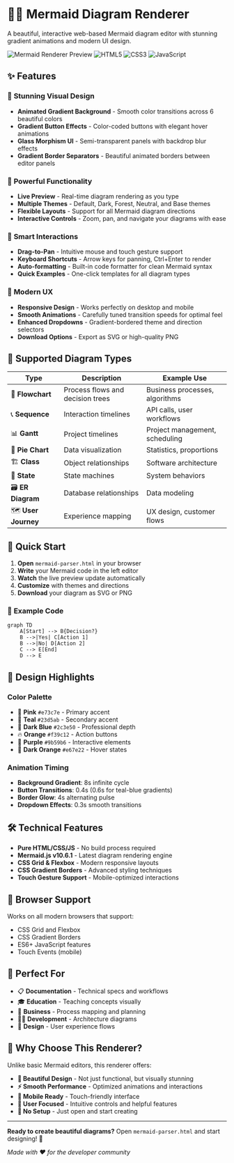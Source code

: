 # 🧜‍♀️ Mermaid Diagram Renderer

A beautiful, interactive web-based Mermaid diagram editor with stunning gradient animations and modern UI design.

![Mermaid Renderer Preview](https://img.shields.io/badge/Status-Ready-brightgreen) ![HTML5](https://img.shields.io/badge/HTML5-E34F26?logo=html5&logoColor=white) ![CSS3](https://img.shields.io/badge/CSS3-1572B6?logo=css3&logoColor=white) ![JavaScript](https://img.shields.io/badge/JavaScript-F7DF1E?logo=javascript&logoColor=black)

## ✨ Features

### 🎨 **Stunning Visual Design**
- **Animated Gradient Background** - Smooth color transitions across 6 beautiful colors
- **Gradient Button Effects** - Color-coded buttons with elegant hover animations
- **Glass Morphism UI** - Semi-transparent panels with backdrop blur effects
- **Gradient Border Separators** - Beautiful animated borders between editor panels

### 🚀 **Powerful Functionality**
- **Live Preview** - Real-time diagram rendering as you type
- **Multiple Themes** - Default, Dark, Forest, Neutral, and Base themes
- **Flexible Layouts** - Support for all Mermaid diagram directions
- **Interactive Controls** - Zoom, pan, and navigate your diagrams with ease

### 🎯 **Smart Interactions**
- **Drag-to-Pan** - Intuitive mouse and touch gesture support
- **Keyboard Shortcuts** - Arrow keys for panning, Ctrl+Enter to render
- **Auto-formatting** - Built-in code formatter for clean Mermaid syntax
- **Quick Examples** - One-click templates for all diagram types

### 📱 **Modern UX**
- **Responsive Design** - Works perfectly on desktop and mobile
- **Smooth Animations** - Carefully tuned transition speeds for optimal feel
- **Enhanced Dropdowns** - Gradient-bordered theme and direction selectors
- **Download Options** - Export as SVG or high-quality PNG

## 🎪 **Supported Diagram Types**

| Type | Description | Example Use |
|------|-------------|-------------|
| 🔄 **Flowchart** | Process flows and decision trees | Business processes, algorithms |
| 📞 **Sequence** | Interaction timelines | API calls, user workflows |
| 📊 **Gantt** | Project timelines | Project management, scheduling |
| 🥧 **Pie Chart** | Data visualization | Statistics, proportions |
| 🏗️ **Class** | Object relationships | Software architecture |
| 🔀 **State** | State machines | System behaviors |
| 🗃️ **ER Diagram** | Database relationships | Data modeling |
| 🗺️ **User Journey** | Experience mapping | UX design, customer flows |

## 🚀 **Quick Start**

1. **Open** `mermaid-parser.html` in your browser
2. **Write** your Mermaid code in the left editor
3. **Watch** the live preview update automatically
4. **Customize** with themes and directions
5. **Download** your diagram as SVG or PNG

### 📝 **Example Code**
```mermaid
graph TD
    A[Start] --> B{Decision?}
    B -->|Yes| C[Action 1]
    B -->|No| D[Action 2]
    C --> E[End]
    D --> E
```

## 🎨 **Design Highlights**

### **Color Palette**
- 🌸 **Pink** `#e73c7e` - Primary accent
- 🌊 **Teal** `#23d5ab` - Secondary accent  
- 🌙 **Dark Blue** `#2c3e50` - Professional depth
- 🔥 **Orange** `#f39c12` - Action buttons
- 💜 **Purple** `#9b59b6` - Interactive elements
- 🧡 **Dark Orange** `#e67e22` - Hover states

### **Animation Timing**
- **Background Gradient**: 8s infinite cycle
- **Button Transitions**: 0.4s (0.6s for teal-blue gradients)
- **Border Glow**: 4s alternating pulse
- **Dropdown Effects**: 0.3s smooth transitions

## 🛠️ **Technical Features**

- **Pure HTML/CSS/JS** - No build process required
- **Mermaid.js v10.6.1** - Latest diagram rendering engine
- **CSS Grid & Flexbox** - Modern responsive layouts
- **CSS Gradient Borders** - Advanced styling techniques
- **Touch Gesture Support** - Mobile-optimized interactions

## 📱 **Browser Support**

Works on all modern browsers that support:
- CSS Grid and Flexbox
- CSS Gradient Borders
- ES6+ JavaScript features
- Touch Events (mobile)

## 🎯 **Perfect For**

- 📋 **Documentation** - Technical specs and workflows
- 🎓 **Education** - Teaching concepts visually
- 💼 **Business** - Process mapping and planning
- 👨‍💻 **Development** - Architecture diagrams
- 🎨 **Design** - User experience flows

## 🌟 **Why Choose This Renderer?**

Unlike basic Mermaid editors, this renderer offers:
- **🎨 Beautiful Design** - Not just functional, but visually stunning
- **⚡ Smooth Performance** - Optimized animations and interactions
- **📱 Mobile Ready** - Touch-friendly interface
- **🎯 User Focused** - Intuitive controls and helpful features
- **🔧 No Setup** - Just open and start creating

---

**Ready to create beautiful diagrams?** Open `mermaid-parser.html` and start designing! 🚀

*Made with ❤️ for the developer community*
